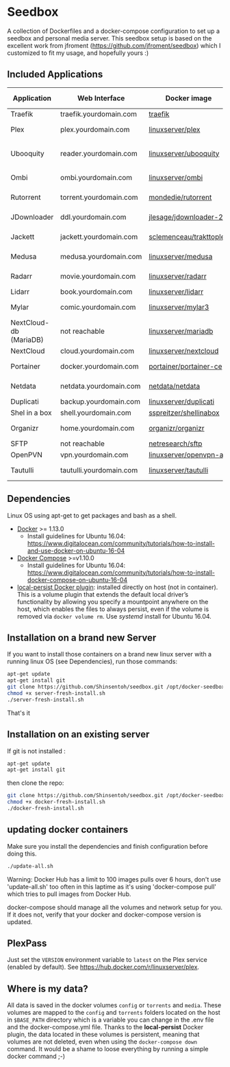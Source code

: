 # Seedbox

A collection of Dockerfiles and a docker-compose configuration to set up a
seedbox and personal media server.
This seedbox setup is based on the excellent work from jfroment (https://github.com/jfroment/seedbox) which I customized to fit my usage, and hopefully yours :)

## Included Applications

| Application           | Web Interface             | Docker image                                                                      | Version tags  | Notes                  |
------------------------|---------------------------|-----------------------------------------------------------------------------------|---------------|-------------------------
| Traefik               | traefik.yourdomain.com    | [traefik](https://hub.docker.com/_/traefik)                                       | *latest*      | Routing                |
| Plex                  | plex.yourdomain.com       | [linuxserver/plex](https://hub.docker.com/r/linuxserver/plex)                     | *latest*      | Media Streaming        |
| Ubooquity             | reader.yourdomain.com     | [linuxserver/ubooquity](https://hub.docker.com/r/linuxserver/ubooquity)           | *latest*      | Books & Comics Reader  |
| Ombi                  | ombi.yourdomain.com       | [linuxserver/ombi](https://hub.docker.com/r/linuxserver/ombi)                     | *v4.0*        | Movies/Series requests |
| Rutorrent             | torrent.yourdomain.com    | [mondedie/rutorrent](https://hub.docker.com/r/mondedie/rutorrent)                 | *latest*      | Torrents downloader    |
| JDownloader           | ddl.yourdomain.com        | [jlesage/jdownloader-2](https://hub.docker.com/r/jlesage/jdownloader-2)           | *latest*      | Direct downloader      |
| Jackett               | jackett.yourdomain.com    | [sclemenceau/trakttoplex](https://hub.docker.com/r/sclemenceau/docker-jackett)    | *cloudproxy*  | Tracker indexer        |
| Medusa                | medusa.yourdomain.com     | [linuxserver/medusa](https://hub.docker.com/r/linuxserver/medusa)                 | *latest*      | TV Shows monitor       |
| Radarr                | movie.yourdomain.com      | [linuxserver/radarr](https://hub.docker.com/r/linuxserver/radarr)                 | *latest*      | Movies monitor         |
| Lidarr                | book.yourdomain.com       | [linuxserver/lidarr](https://hub.docker.com/r/linuxserver/lidarr)                 | *latest*      | Music monitor          |
| Mylar                 | comic.yourdomain.com      | [linuxserver/mylar3](https://hub.docker.com/r/linuxserver/mylar3)                 | *latest*      | Comics monitor         |
| NextCloud-db (MariaDB)| not reachable             | [linuxserver/mariadb](https://hub.docker.com/r/linuxserver/mariadb)               | *latest*      | DB for Nextcloud       |
| NextCloud             | cloud.yourdomain.com      | [linuxserver/nextcloud](https://hub.docker.com/r/linuxserver/nextcloud)           | *latest*      | private cloud          |
| Portainer             | docker.yourdomain.com     | [portainer/portainer-ce](https://hub.docker.com/r/portainer/portainer-ce)         | *latest*      | Container management   |
| Netdata               | netdata.yourdomain.com    | [netdata/netdata](https://hub.docker.com/r/netdata/netdata)                       | *latest*      | Server monitoring      |
| Duplicati             | backup.yourdomain.com     | [linuxserver/duplicati](https://hub.docker.com/r/linuxserver/duplicati)           | *latest*      | Backups                |
| Shel in a box         | shell.yourdomain.com      | [sspreitzer/shellinabox](https://hub.docker.com/r/sspreitzer/shellinabox)         | *latest*      | Web Console            |
| Organizr              | home.yourdomain.com       | [organizr/organizr](https://hub.docker.com/r/organizr/organizr)                   | *latest*      | Hub for your apps      |
| SFTP                  | not reachable             | [netresearch/sftp](https://hub.docker.com/r/netresearch/sftp)                     | *latest*      | SFTP                   |
| OpenPVN               | vpn.yourdomain.com        | [linuxserver/openvpn-as](https://hub.docker.com/r/linuxserver/openvpn-as)         | *latest*      | VPN                    |
| Tautulli              | tautulli.yourdomain.com   | [linuxserver/tautulli](https://hub.docker.com/r/linuxserver/tautulli)             | *latest*      | Plex stats and admin   |

## Dependencies

Linux OS using apt-get to get packages and bash as a shell.

- [Docker](https://github.com/docker/docker) >= 1.13.0
    + Install guidelines for Ubuntu 16.04: https://www.digitalocean.com/community/tutorials/how-to-install-and-use-docker-on-ubuntu-16-04
- [Docker Compose](https://github.com/docker/compose) >=v1.10.0
    + Install guidelines for Ubuntu 16.04: https://www.digitalocean.com/community/tutorials/how-to-install-docker-compose-on-ubuntu-16-04
- [local-persist Docker plugin](https://github.com/CWSpear/local-persist): installed directly on host (not in container). This is a volume plugin that extends the default local driver’s functionality by allowing you specify a mountpoint anywhere on the host, which enables the files to always persist, even if the volume is removed via `docker volume rm`. Use *systemd* install for Ubuntu 16.04.

## Installation on a brand new Server

If you want to install those containers on a brand new linux server with a running linux OS (see Dependencies), run those commands:
```sh
apt-get update
apt-get install git
git clone https://github.com/Shinsentoh/seedbox.git /opt/docker-seedbox/ && cd "$_"
chmod +x server-fresh-install.sh
./server-fresh-install.sh
```
That's it

## Installation on an existing server

If git is not installed :
```sh
apt-get update
apt-get install git
```
then clone the repo:
```sh
git clone https://github.com/Shinsentoh/seedbox.git /opt/docker-seedbox/ && cd "$_"
chmod +x docker-fresh-install.sh
./docker-fresh-install.sh
```

## updating docker containers

Make sure you install the dependencies and finish configuration before doing this.

```sh
./update-all.sh
```
Warning: Docker Hub has a limit to 100 images pulls over 6 hours, don't use 'update-all.sh' too often in this laptime as it's using 'docker-compose pull' which tries to pull images from Docker Hub.

docker-compose should manage all the volumes and network setup for you. If it
does not, verify that your docker and docker-compose version is updated.

## PlexPass

Just set the `VERSION` environment variable to `latest` on the Plex service (enabled by default).
See https://hub.docker.com/r/linuxserver/plex.

## Where is my data?

All data is saved in the docker volumes `config` or `torrents` and `media`.
These volumes are mapped to the `config` and `torrents` folders located on the host in `$BASE_PATH` directory which is a variable you can change in the .env file and the docker-compose.yml file.
Thanks to the **local-persist** Docker plugin, the data located in these volumes is persistent, meaning that volumes are not deleted, even when using the ```docker-compose down``` command. It would be a shame to loose everything by running a simple docker command ;-)

